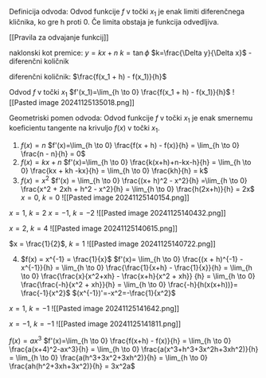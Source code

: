 Definicija odvoda:
Odvod funkcije $f$ v točki $x_1$ je enak limiti diferenčnega kličnika, ko gre h proti 0.
Če limita obstaja je funkcija odvedljiva.

[[Pravila za odvajanje funkcij]]

naklonski kot premice:
$y=kx+n$
$k = \tan \phi$
$k=\frac{\Delta y}{\Delta x}$ - diferenčni količnik

diferenčni količnik:
$\frac{f(x_1 + h) - f(x_1)}{h}$

Odvod $f$ v točki $x_1$
$f'(x_1)=\lim_{h \to 0} \frac{f(x_1 + h) - f(x_1)}{h}$
![[Pasted image 20241125135018.png]]

Geometriski pomen odvoda:
Odvod funkcije $f$ v točki $x_1$ je enak smernemu koeficientu tangente na krivuljo $f(x)$ v točki $x_1$.

1. $f(x)=n$
$f'(x)=\lim_{h \to 0} \frac{f(x + h) - f(x)}{h} = \lim_{h \to 0} \frac{n - n}{h} = 0$
2. $f(x)=kx+n$
$f'(x)=\lim_{h \to 0} \frac{k(x+h)+n-kx-h}{h} = \lim_{h \to 0} \frac{kx + kh -kx}{h} = \lim_{h \to 0} \frac{kh}{h} = k$
3. $f(x) = x^2$
$f'(x) = \lim_{h \to 0} \frac{(x+ h)^2 - x^2}{h} =\lim_{h \to 0} \frac{x^2 + 2xh + h^2 - x^2}{h} = \lim_{h \to 0} \frac{h(2x+h)}{h} = 2x$
$x=0$, $k=0$
![[Pasted image 20241125140154.png]]

$x = 1$, $k=2$
$x = -1$, $k = -2$
![[Pasted image 20241125140432.png]]

$x = 2$, $k = 4$
![[Pasted image 20241125140615.png]]

$x = \frac{1}{2}$, $k = 1$
![[Pasted image 20241125140722.png]]

4. $f(x) = x^{-1} = \frac{1}{x}$
$f'(x)= \lim_{h \to 0} \frac{(x + h)^{-1} - x^{-1}}{h} = \lim_{h \to 0} \frac{\frac{1}{x+h} - \frac{1}{x}}{h} = \lim_{h \to 0} \frac{\frac{x}{x^2+xh} - \frac{x+h}{x^2 + xh}} {h} = \lim_{h \to 0} \frac{\frac{-h}{x^2 + xh}}{h} = \lim_{h \to 0} \frac{-h}{h(x(x+h))}= \frac{-1}{x^2}$
$(x^{-1})'=-x^2=-\frac{1}{x^2}$

$x = 1$, $k=-1$
![[Pasted image 20241125141642.png]]

$x= -1$, $k = -1$
![[Pasted image 20241125141811.png]]

$f(x)=ax^3$
$f'(x)=\lim_{h \to 0} \frac{f(x+h) - f(x)}{h} = \lim_{h \to 0} \frac{a(x+4)^2-ax^3}{h} = \lim_{h \to 0} \frac{a(x^3+h^3+3x^2h+3xh^2)}{h} = \lim_{h \to 0} \frac{a(h^3+3x^2+3xh^2)}{h} = \lim_{h \to 0} \frac{ah(h^2+3xh+3x^2)}{h} = 3x^2a$